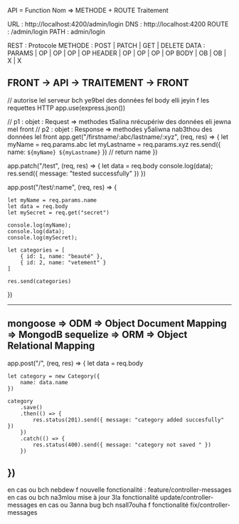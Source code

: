 API = Function
Nom => METHODE + ROUTE
Traitement

URL : http://localhost:4200/admin/login
DNS : http://localhost:4200
ROUTE : /admin/login
PATH : admin/login

REST : Protocole
METHODE :         POST | PATCH | GET | DELETE
DATA : PARAMS   |  OP  |   OP  |  OP |   OP
       HEADER   |  OP  |   OP  |  OP |   OP
       BODY     |  OB  |   OB  |  X  |   X
         

FRONT -> API -> TRAITEMENT -> FRONT
------
// autorise lel serveur bch ye9bel des données fel body elli jeyin f les requettes HTTP
app.use(express.json())

// p1 : objet : Request => methodes t5alina nrécupériw des données eli jewna mel front
// p2 : objet : Response => methodes y5aliwna nab3thou des données lel front
app.get("/firstname/:abc/lastname/:xyz", (req, res) => {
    let myName = req.params.abc
    let myLastname = req.params.xyz
    res.send({ name: `${myName} ${myLastname}` }) // return name
})

app.patch("/test", (req, res) => {
    let data = req.body
    console.log(data);
    res.send({ message: "tested successfully" })
})

app.post("/test/:name", (req, res) => {

    let myName = req.params.name
    let data = req.body
    let mySecret = req.get("secret")

    console.log(myName);
    console.log(data);
    console.log(mySecret);

    let categories = [
        { id: 1, name: "beauté" },
        { id: 2, name: "vetement" }
    ]

    res.send(categories)

})

-----
mongoose  =>  ODM => Object Document Mapping => MongodB
sequelize =>  ORM => Object Relational Mapping 
------
app.post("/", (req, res) => {
    let data = req.body

    let category = new Category({
        name: data.name
    })

    category
        .save()
        .then(() => {
            res.status(201).send({ message: "category added succesfully" })
        })
        .catch(() => {
            res.status(400).send({ message: "category not saved " })
        })

})
---------
en cas ou bch nebdew f nouvelle fonctionalité :
feature/controller-messages
en cas ou bch na3mlou mise à jour 3la fonctionalité
update/controller-messages
en cas ou 3anna bug bch nsall7ouha f fonctionalité
fix/controller-messages